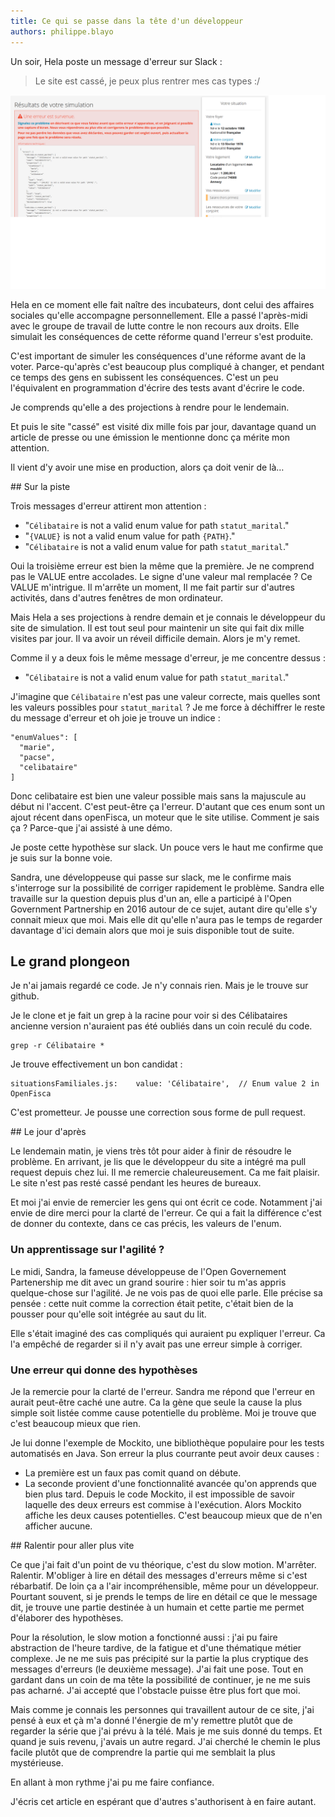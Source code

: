 ```yaml
---
title: Ce qui se passe dans la tête d'un développeur
authors: philippe.blayo
---
```


Un soir, Hela poste un message d'erreur sur Slack :

> Le site est cassé, je peux plus rentrer mes cas types :/

![Une erreur est survenue](img/posts/2018-04-02-ce-qui-se-passe-dans-la-tete-d-un-developpeur/erreur.png)

Hela en ce moment elle fait naître des incubateurs, dont
celui des affaires sociales qu'elle accompagne personnellement.
Elle a passé l'après-midi avec le groupe de travail
de lutte contre le non recours aux droits.
Elle simulait les conséquences de cette réforme quand l'erreur
s'est produite.

C'est important de simuler les conséquences d'une réforme avant de la voter.
Parce-qu'après c'est beaucoup plus compliqué à changer, et pendant
ce temps des gens en subissent les conséquences.
C'est un peu l'équivalent en programmation d'écrire des tests avant
d'écrire le code.

Je comprends qu'elle a des projections à rendre pour le lendemain.

Et puis le site "cassé" est visité dix mille fois par jour, davantage
quand un article de presse ou une émission le mentionne donc
ça mérite mon attention.

Il vient d'y avoir une mise en production, alors ça doit venir de là…

<!--more-->

## Sur la piste

Trois messages d'erreur attirent mon attention :
- "`Célibataire` is not a valid enum value for path `statut_marital`."
- "`{VALUE}` is not a valid enum value for path `{PATH}`."
- "`Célibataire` is not a valid enum value for path `statut_marital`."

Oui la troisième erreur est bien la même que la première.
Je ne comprend pas le VALUE entre accolades. Le signe d'une valeur mal remplacée ?
Ce VALUE m'intrigue. Il m'arrête un moment,
Il me fait partir sur d'autres activités, dans d'autres fenêtres de mon ordinateur.

Mais Hela a ses projections à rendre demain et je connais le développeur du site
de simulation. Il est tout seul pour maintenir un site qui fait dix mille visites par jour.
Il va avoir un réveil difficile demain. Alors je m'y remet.

Comme il y a deux fois le même message d'erreur, je me concentre dessus :

- "`Célibataire` is not a valid enum value for path `statut_marital`."

J'imagine que `Célibataire` n'est pas une valeur correcte,
mais quelles sont les valeurs possibles pour `statut_marital` ?
Je me force à déchiffrer le reste du message d'erreur et oh joie je trouve un indice :

```
"enumValues": [
  "marie",
  "pacse",
  "celibataire"
]
```

Donc celibataire est bien une valeur possible mais sans la majuscule au début ni
l'accent.
C'est peut-être ça l'erreur. D'autant que ces enum sont un ajout récent
dans openFisca, un moteur que le site utilise.
Comment je sais ça ? Parce-que j'ai assisté à une démo.

Je poste cette hypothèse sur slack. Un pouce vers le
haut me confirme que je suis sur la bonne voie.

Sandra, une développeuse qui passe sur slack, me le confirme mais s'interroge sur la possibilité
de corriger rapidement le problème. Sandra elle travaille sur la question depuis plus d'un an, elle a
participé à l'Open Government Partnership en 2016 autour de ce sujet, autant dire qu'elle s'y connait mieux que moi.
Mais elle dit qu'elle n'aura pas le temps de regarder davantage d'ici demain
alors que moi je suis disponible tout de suite.


## Le grand plongeon

Je n'ai jamais regardé ce code. Je n'y connais rien. Mais je le trouve sur
github.

Je le clone et je fait un grep à la racine pour voir si des Célibataires ancienne version
n'auraient pas été oubliés dans un coin reculé du code.

    grep -r Célibataire *

Je trouve effectivement un bon candidat :

    situationsFamiliales.js:    value: 'Célibataire',  // Enum value 2 in OpenFisca

C'est prometteur. Je pousse une correction sous forme de pull request.

## Le jour d'après

Le lendemain matin, je viens très tôt pour aider à finir de résoudre le problème.
En arrivant, je lis que le développeur du site a intégré ma pull request depuis chez lui.
Il me remercie chaleureusement. Ca me fait plaisir. Le site n'est pas resté cassé pendant les heures de bureaux.

Et moi j'ai envie de remercier les gens qui ont écrit ce code. Notamment j'ai envie de dire merci
pour la clarté de l'erreur. Ce qui a fait la différence c'est de donner du contexte,
dans ce cas précis, les valeurs de l'enum.

### Un apprentissage sur l'agilité ?

Le midi, Sandra, la fameuse développeuse de l'Open Governement Partenership me dit avec un grand sourire : hier soir tu m'as appris quelque-chose sur l'agilité. Je ne vois pas de quoi elle parle.
Elle précise sa pensée : cette nuit comme la correction était petite, c'était bien
de la pousser pour qu'elle soit intégrée au saut du lit.

Elle s'était imaginé des cas compliqués qui auraient pu expliquer l'erreur.
Ca l'a empêché de regarder si il n'y avait pas une erreur simple à corriger.

### Une erreur qui donne des hypothèses

Je la remercie pour la clarté de l'erreur.
Sandra me répond que l'erreur en aurait peut-être caché une autre.
Ca la gène que seule la cause la plus simple soit listée comme
cause potentielle du problème.
Moi je trouve que c'est beaucoup mieux que rien.

Je lui donne l'exemple de Mockito, une bibliothèque populaire pour les tests automatisés en Java.
Son erreur la plus courrante peut avoir deux causes :
* La première est un faux pas comit quand on débute.
* La seconde provient d'une fonctionnalité avancée qu'on apprends que 
bien plus tard.
Depuis le code Mockito, il est impossible de savoir laquelle des deux erreurs
est commise à l'exécution. Alors Mockito affiche les deux causes potentielles.
C'est beaucoup mieux que de n'en afficher aucune.

## Ralentir pour aller plus vite

Ce que j'ai fait d'un point de vu théorique, c'est du slow motion.
M'arrêter. Ralentir. M'obliger à lire en détail des messages d'erreurs même si
c'est rébarbatif. De loin ça a l'air incompréhensible, même pour un développeur.
Pourtant souvent, si je prends le temps de lire en détail ce que le message dit,
je trouve une partie destinée à un humain et cette partie me
permet d'élaborer des hypothèses.

Pour la résolution, le slow motion a fonctionné aussi : j'ai pu faire abstraction
de l'heure tardive, de la fatigue et d'une thématique métier complexe.
Je ne me suis pas précipité
sur la partie la plus cryptique des messages d'erreurs (le deuxième message).
J'ai fait une pose. Tout en gardant dans un coin de ma tête la possibilité de
continuer, je ne me suis pas acharné. J'ai accepté que l'obstacle puisse être plus
fort que moi.

Mais comme je connais les personnes qui travaillent autour de ce site, j'ai pensé
à eux et çà m'a donné l'énergie de m'y remettre plutôt que de regarder la série que
j'ai prévu à la télé. Mais je me suis donné du temps. Et quand je suis revenu,
j'avais un autre regard. J'ai cherché le chemin le plus facile plutôt que de comprendre
la partie qui me semblait la plus mystérieuse.

En allant à mon rythme j'ai pu me faire confiance.

J'écris cet article en espérant que d'autres s'authorisent à en faire autant.
